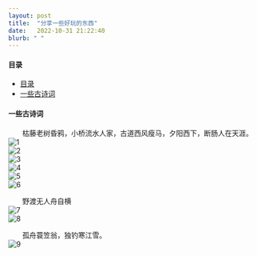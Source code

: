 ```yaml
---
layout: post
title:  "分享一些好玩的东西"
date:   2022-10-31 21:22:40
blurb: " "
---
```






#### 目录
- [目录](#目录)
- [一些古诗词](#一些古诗词)

#### 一些古诗词  

&emsp;&emsp;枯藤老树昏鸦，小桥流水人家，古道西风瘦马，夕阳西下，断肠人在天涯。  
![1](https://pic4.zhimg.com/v2-ded4a05f3462acc2c1170ae95fe14e27_b.jpg)  
![2](https://pic3.zhimg.com/v2-fa88957a0c9f9de189d43543d6b2c33e_b.jpg)  
![3](https://pic1.zhimg.com/v2-328522453dc83e59b6f06c28125281b8_b.jpg)  
![4](https://pic4.zhimg.com/v2-4fd1a0dfc24ecb075d2cce6c9c07fe03_b.jpg)  
![5](https://pic1.zhimg.com/v2-02314108ed1d9f4936406f1dd86c6c20_b.jpg)  
![6](https://pic3.zhimg.com/v2-711b0cf1946a9d50af047cdbcd34b462_b.jpg)  

&emsp;&emsp;野渡无人舟自横  
![7](https://pic4.zhimg.com/v2-3a5099ed502c5690f845738c8d5b656f_b.jpg)  
![8](https://pic2.zhimg.com/v2-f023d5646112aff8dea52cbbb8c483e1_b.jpg)  

&emsp;&emsp;孤舟蓑笠翁，独钓寒江雪。  
![9](https://pic4.zhimg.com/v2-7a43949e0fac231e10e91a14b47b9d03_b.jpg)  